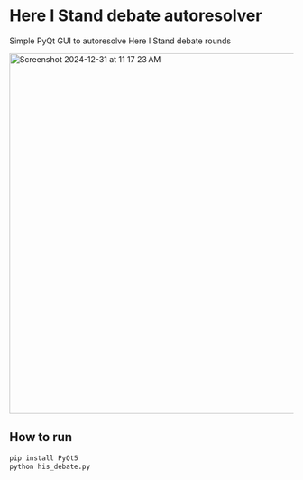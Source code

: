 # Here I Stand debate autoresolver
Simple PyQt GUI to autoresolve Here I Stand debate rounds

<img width="639" alt="Screenshot 2024-12-31 at 11 17 23 AM" src="https://github.com/user-attachments/assets/df77482a-8946-4009-88a6-5e24d5d0c525" />

## How to run
```bash
pip install PyQt5
python his_debate.py
```
